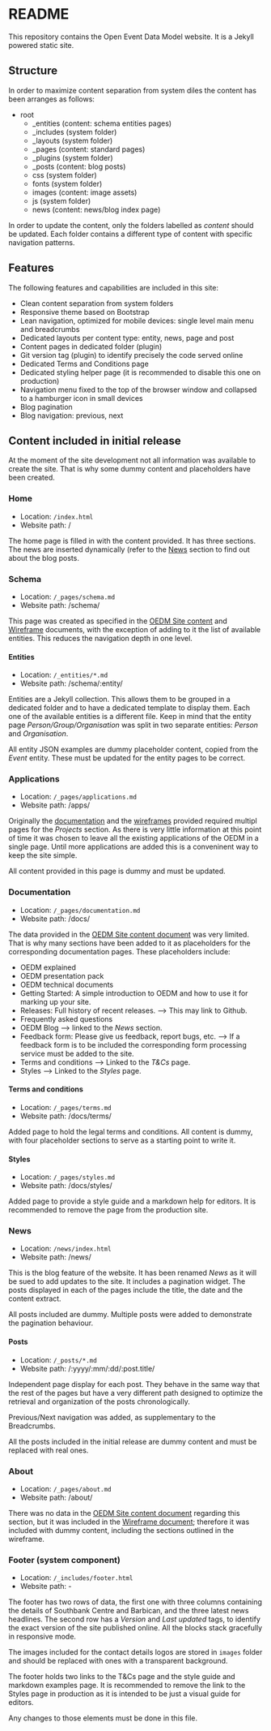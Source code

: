 # README #

This repository contains the Open Event Data Model website. It is a Jekyll powered static site.

## Structure ##

In order to maximize content separation from system diles the content has been arranges as follows:

- root
    - _entities (content: schema entities pages)
    - _includes (system folder)
    - _layouts (system folder)
    - _pages (content: standard pages)
    - _plugins (system folder)
    - _posts (content: blog posts)
    - css (system folder)
    - fonts (system folder)
    - images (content: image assets)
    - js (system folder)
    - news (content: news/blog index page)
    
In order to update the content, only the folders labelled as *content* should be updated.
Each folder contains a different type of content with specific navigation patterns.

## Features ##

The following features and capabilities are included in this site:

- Clean content separation from system folders
- Responsive theme based on Bootstrap
- Lean navigation, optimized for mobile devices: single level main menu and breadcrumbs
- Dedicated layouts per content type: entity, news, page and post
- Content pages in dedicated folder (plugin)
- Git version tag (plugin) to identify precisely the code served online
- Dedicated Terms and Conditions page
- Dedicated styling helper page (it is recommended to disable this one on production)
- Navigation menu fixed to the top of the browser window and collapsed to a hamburger icon in small devices
- Blog pagination
- Blog navigation: previous, next

## Content included in initial release ##

At the moment of the site development not all information was available to create the site. That is why some dummy content and placeholders have been created.

### Home ###
- Location: `/index.html`
- Website path: /

The home page is filled in with the content provided. It has three sections.
The news are inserted dynamically (refer to the [News](#News) section to find out about the blog posts.

### Schema ###
- Location: `/_pages/schema.md`
- Website path: /schema/

This page was created as specified in the [OEDM Site content][gdoc] and [Wireframe][wire] documents, with the exception of adding to it the list of available entities. This reduces the navigation depth in one level.

#### Entities ####
- Location: `/_entities/*.md`
- Website path: /schema/:entity/

Entities are a Jekyll collection. This allows them to be grouped in a dedicated folder and to have a dedicated template to display them. Each one of the available entities is a different file. Keep in mind that the entity page *Person/Group/Organisation* was split in two separate entities: *Person* and *Organisation*.

All entity JSON examples are dummy placeholder content, copied from the *Event* entity. These must be updated for the entity pages to be correct.

### Applications ###
- Location: `/_pages/applications.md`
- Website path: /apps/

Originally the [documentation][gdoc] and the [wireframes][wire] provided required multipl pages for the *Projects* section. As there is very little information at this point of time it was chosen to leave all the existing applications of the OEDM in a single page. Until more applications are added this is a conveninent way  to keep the site simple.

All content provided in this page is dummy and must be updated.

### Documentation ###
- Location: `/_pages/documentation.md`
- Website path: /docs/

The data provided in the [OEDM Site content document][gdoc] was very limited. That is why many sections have been added to it as placeholders for the corresponding documentation pages. These placeholders include:

- OEDM explained
- OEDM presentation pack
- OEDM technical documents
- Getting Started: A simple introduction to OEDM and how to use it for marking up your site.
- Releases: Full history of recent releases. --> This may link to Github.
- Frequently asked questions
- OEDM Blog --> linked to the *News* section.
- Feedback form: Please give us feedback, report bugs, etc. --> If a feedback form is to be included the corresponding form processing service must be added to the site.
- Terms and conditions --> Linked to the *T&Cs* page.
- Styles --> Linked to the *Styles* page.

#### Terms and conditions ####
- Location: `/_pages/terms.md`
- Website path: /docs/terms/

Added page to hold the legal terms and conditions. All content is dummy, with four placeholder sections to serve as a starting point to write it.

#### Styles ####
- Location: `/_pages/styles.md`
- Website path: /docs/styles/

Added page to provide a style guide and a markdown help for editors.
It is recommended to remove the page from the production site.

### News ###
- Location: `/news/index.html`
- Website path: /news/

This is the blog feature of the website. It has been renamed *News* as it will be sued to add updates to the site.
It includes a pagination widget. The posts displayed in each of the pages include the title, the date and the content extract.

All posts included are dummy. Multiple posts were added to demonstrate the pagination behaviour.

#### Posts ####
- Location: `/_posts/*.md`
- Website path: /:yyyy/:mm/:dd/:post.title/

Independent page display for each post. They behave in the same way that the rest of the pages but have a very different path designed to optimize the retrieval and organization of the posts chronologically.

Previous/Next navigation was added, as supplementary to the Breadcrumbs.

All the posts included in the initial release are dummy content and must be replaced with real ones.

### About ###
- Location: `/_pages/about.md`
- Website path: /about/

There was no data in the [OEDM Site content document][gdoc] regarding this section, but it was included in the [Wireframe document][wire]; therefore it was included with dummy content, including the sections outlined in the wireframe.

### Footer (system component) ###
- Location: `/_includes/footer.html`
- Website path: -

The footer has two rows of data, the first one with three columns containing the details of Southbank Centre and Barbican, and the three latest news headlines. The second row has a *Version* and *Last updated* tags, to identify the exact version of the site published online. All the blocks stack gracefully in responsive mode.

The images included for the contact details logos are stored in `images` folder and should be replaced with ones with a transparent background.

The footer holds two links to the T&Cs page and the style guide and markdown examples page. It is recommended to remove the link to the Styles page in production as it is intended to be just a visual guide for editors.

Any changes to those elements must be done in this file.

[gdoc]: https://docs.google.com/document/d/1V28efLVDtJYG9b5i6b9agBL5F8Aihd0uCxxyVE-kRWo/edit#heading=h.2s1dycp87si
[wire]: https://drive.google.com/file/d/0BygJF_yBftCGMkE1cUxKT1pBcE0/view?usp=sharing